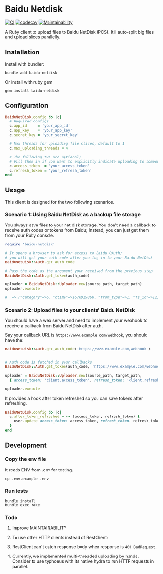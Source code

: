 # Baidu Netdisk

[![CI](https://github.com/hegwin/baidu-netdisk/actions/workflows/test.yml/badge.svg)](https://github.com/hegwin/baidu-netdisk/actions/workflows/test.yml)
[![codecov](https://codecov.io/gh/hegwin/baidu-netdisk/branch/main/graph/badge.svg?token=HCUJ4QDMH6)](https://codecov.io/gh/hegwin/baidu-netdisk)
[![Maintainability](https://api.codeclimate.com/v1/badges/75bf545e0efd8f0b24e1/maintainability)](https://codeclimate.com/github/hegwin/baidu-netdisk/maintainability)

A Ruby client to upload files to Baidu NetDisk (PCS). It'll auto-split big files and upload slices parallelly.


## Installation

Install with bundler:

```
bundle add baidu-netdisk
```

Or install with ruby gem

```
gem install baidu-netdisk
```

## Configuration

```ruby
BaiduNetDisk.config do |c|
  # Required configs
  c.app_id     = 'your_app_id'
  c.app_key    = 'your_app_key'
  c.secret_key = 'your_secret_key'

  # Max threads for uploading file slices, default to 1
  c.max_uploading_threads = 4

  # The following two are optional;
  # Fill them in if you want to explicitly indicate uploading to someone else's storage space
  c.access_token  = 'your_access_token'
  c.refresh_token = 'your_refresh_token'
end
```

## Usage

This client is designed for the two following scenarios.

### Scenario 1: Using Baidu NetDisk as a backup file storage

You always save files to your net disk storage. You don't need a callback to receive auth codes or tokens from Baidu; Instead, you can just get them from your Ruby console.

```ruby
require 'baidu-netdisk'

# It opens a browser to ask for access to Baidu OAuth;
# you will get your auth code after you log in to your Baidu NetDisk
BaiduNetDisk::Auth.get_auth_code

# Pass the code as the argument your received from the previous step
BaiduNetDisk::Auth.get_token(auth_code)

uploader = BaiduNetDisk::Uploader.new(source_path, target_path)
uploader.execute

#  => {"category"=>6, "ctime"=>1676019860, "from_type"=>1, "fs_id"=>121127634951625, "isdir"=>0, "md5"=>"79835de6btc0b3482f51b49088c8ccfb", "mtime"=>1676019860, "path"=>"<target_path>", "server_filename"=>"<file_name>", "size"=>76267, "errno"=>0, "name"=>"<target_path>"} 
```

### Scenario 2: Upload files to your clients' Baidu NetDisk 

You should have a web server and need to implement your webhook to receive a callback from Baidu NetDisk after auth.

Say your callback URL is `https://www.example.com/webhook`, you should have the:

```ruby
BaiduNetDisk::Auth.get_auth_code('https://www.example.com/webhook')


# Auth code is fetched in your callbacks
BaiduNetDisk::Auth.get_token(auth_code, 'https://www.example.com/webhook')

uploader = BaiduNetDisk::Uploader.new(source_path, target_path,
  { access_token: 'client.access_token', refresh_token: 'client.refresh_token' })

uploader.execute
```

It provides a hook after token refreshed so you can save tokens after refreshing.

```ruby
BaiduNetDisk.config do |c|
  c.after_token_refreshed = -> (access_token, refresh_token) {
    user.update access_token: access_token, refresh_token: refresh_token
  }
end
```

## Development

### Copy the env file

It reads ENV from .env for testing.

```
cp .env.example .env
```

### Run tests

```
bundle install
bundle exec rake
```

### Todo

1. Improve MAINTAINABILITY

2. To use other HTTP clients instead of RestClient:

  1. RestClient can't catch response body when response is `400 BadRequest`.

  2. Currently, we implemented multi-threaded uploading by hands. Consider to use typhoeus with its native hydra to run HTTP requests in parallel.
